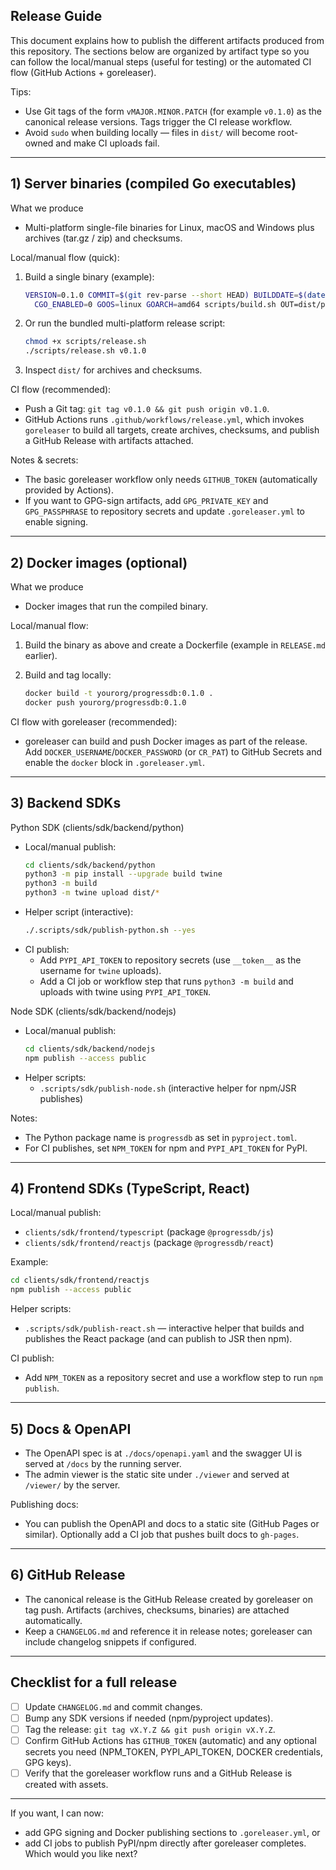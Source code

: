 ## Release Guide

This document explains how to publish the different artifacts produced from this repository. The sections below are organized by artifact type so you can follow the local/manual steps (useful for testing) or the automated CI flow (GitHub Actions + goreleaser).

Tips:
- Use Git tags of the form `vMAJOR.MINOR.PATCH` (for example `v0.1.0`) as the canonical release versions. Tags trigger the CI release workflow.
- Avoid `sudo` when building locally — files in `dist/` will become root-owned and make CI uploads fail.

---

## 1) Server binaries (compiled Go executables)

What we produce
- Multi-platform single-file binaries for Linux, macOS and Windows plus archives (tar.gz / zip) and checksums.

Local/manual flow (quick):
1. Build a single binary (example):

   ```sh
   VERSION=0.1.0 COMMIT=$(git rev-parse --short HEAD) BUILDDATE=$(date -u +%Y-%m-%dT%H:%M:%SZ) \
     CGO_ENABLED=0 GOOS=linux GOARCH=amd64 scripts/build.sh OUT=dist/progressdb-linux-amd64
   ```

2. Or run the bundled multi-platform release script:

   ```sh
   chmod +x scripts/release.sh
   ./scripts/release.sh v0.1.0
   ```

3. Inspect `dist/` for archives and checksums.

CI flow (recommended):
- Push a Git tag: `git tag v0.1.0 && git push origin v0.1.0`.
- GitHub Actions runs `.github/workflows/release.yml`, which invokes `goreleaser` to build all targets, create archives, checksums, and publish a GitHub Release with artifacts attached.

Notes & secrets:
- The basic goreleaser workflow only needs `GITHUB_TOKEN` (automatically provided by Actions).
- If you want to GPG-sign artifacts, add `GPG_PRIVATE_KEY` and `GPG_PASSPHRASE` to repository secrets and update `.goreleaser.yml` to enable signing.

---

## 2) Docker images (optional)

What we produce
- Docker images that run the compiled binary.

Local/manual flow:
1. Build the binary as above and create a Dockerfile (example in `RELEASE.md` earlier).
2. Build and tag locally:

   ```sh
   docker build -t yourorg/progressdb:0.1.0 .
   docker push yourorg/progressdb:0.1.0
   ```

CI flow with goreleaser (recommended):
- goreleaser can build and push Docker images as part of the release. Add `DOCKER_USERNAME`/`DOCKER_PASSWORD` (or `CR_PAT`) to GitHub Secrets and enable the `docker` block in `.goreleaser.yml`.

---

## 3) Backend SDKs

Python SDK (clients/sdk/backend/python)
- Local/manual publish:
  ```sh
  cd clients/sdk/backend/python
  python3 -m pip install --upgrade build twine
  python3 -m build
  python3 -m twine upload dist/*
  ```
- Helper script (interactive):
  ```sh
  ./.scripts/sdk/publish-python.sh --yes
  ```
- CI publish:
  - Add `PYPI_API_TOKEN` to repository secrets (use `__token__` as the username for `twine` uploads).
  - Add a CI job or workflow step that runs `python3 -m build` and uploads with twine using `PYPI_API_TOKEN`.

Node SDK (clients/sdk/backend/nodejs)
- Local/manual publish:
  ```sh
  cd clients/sdk/backend/nodejs
  npm publish --access public
  ```
- Helper scripts:
  - `.scripts/sdk/publish-node.sh` (interactive helper for npm/JSR publishes)

Notes:
- The Python package name is `progressdb` as set in `pyproject.toml`.
- For CI publishes, set `NPM_TOKEN` for npm and `PYPI_API_TOKEN` for PyPI.

---

## 4) Frontend SDKs (TypeScript, React)

Local/manual publish:
- `clients/sdk/frontend/typescript` (package `@progressdb/js`)
- `clients/sdk/frontend/reactjs` (package `@progressdb/react`)

Example:
```sh
cd clients/sdk/frontend/reactjs
npm publish --access public
```

Helper scripts:
- `.scripts/sdk/publish-react.sh` — interactive helper that builds and publishes the React package (and can publish to JSR then npm).

CI publish:
- Add `NPM_TOKEN` as a repository secret and use a workflow step to run `npm publish`.

---

## 5) Docs & OpenAPI

- The OpenAPI spec is at `./docs/openapi.yaml` and the swagger UI is served at `/docs` by the running server.
- The admin viewer is the static site under `./viewer` and served at `/viewer/` by the server.

Publishing docs:
- You can publish the OpenAPI and docs to a static site (GitHub Pages or similar). Optionally add a CI job that pushes built docs to `gh-pages`.

---

## 6) GitHub Release

- The canonical release is the GitHub Release created by goreleaser on tag push. Artifacts (archives, checksums, binaries) are attached automatically.
- Keep a `CHANGELOG.md` and reference it in release notes; goreleaser can include changelog snippets if configured.

---

## Checklist for a full release

- [ ] Update `CHANGELOG.md` and commit changes.
- [ ] Bump any SDK versions if needed (npm/pyproject updates).
- [ ] Tag the release: `git tag vX.Y.Z && git push origin vX.Y.Z`.
- [ ] Confirm GitHub Actions has `GITHUB_TOKEN` (automatic) and any optional secrets you need (NPM_TOKEN, PYPI_API_TOKEN, DOCKER credentials, GPG keys).
- [ ] Verify that the goreleaser workflow runs and a GitHub Release is created with assets.

---

If you want, I can now:
- add GPG signing and Docker publishing sections to `.goreleaser.yml`, or
- add CI jobs to publish PyPI/npm directly after goreleaser completes. 
Which would you like next?
